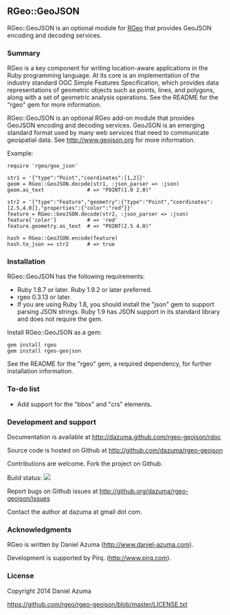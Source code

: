 ## RGeo::GeoJSON

RGeo::GeoJSON is an optional module for [RGeo](http://github.com/dazuma/rgeo)
that provides GeoJSON encoding and decoding services.

### Summary

RGeo is a key component for writing location-aware applications in the Ruby
programming language. At its core is an implementation of the industry
standard OGC Simple Features Specification, which provides data
representations of geometric objects such as points, lines, and polygons,
along with a set of geometric analysis operations. See the README for the
"rgeo" gem for more information.

RGeo::GeoJSON is an optional RGeo add-on module that provides GeoJSON encoding
and decoding services. GeoJSON is an emerging standard format used by many web
services that need to communicate geospatial data. See http://www.geojson.org
for more information.

Example:

    require 'rgeo/geo_json'

    str1 = '{"type":"Point","coordinates":[1,2]}'
    geom = RGeo::GeoJSON.decode(str1, :json_parser => :json)
    geom.as_text              # => "POINT(1.0 2.0)"

    str2 = '{"type":"Feature","geometry":{"type":"Point","coordinates":[2.5,4.0]},"properties":{"color":"red"}}'
    feature = RGeo::GeoJSON.decode(str2, :json_parser => :json)
    feature['color']          # => 'red'
    feature.geometry.as_text  # => "POINT(2.5 4.0)"

    hash = RGeo::GeoJSON.encode(feature)
    hash.to_json == str2      # => true

### Installation

RGeo::GeoJSON has the following requirements:

*   Ruby 1.8.7 or later. Ruby 1.9.2 or later preferred.
*   rgeo 0.3.13 or later.
*   If you are using Ruby 1.8, you should install the "json" gem to support
    parsing JSON strings. Ruby 1.9 has JSON support in its standard library
    and does not require the gem.


Install RGeo::GeoJSON as a gem:

    gem install rgeo
    gem install rgeo-geojson

See the README for the "rgeo" gem, a required dependency, for further
installation information.

### To-do list

*   Add support for the "bbox" and "crs" elements.


### Development and support

Documentation is available at http://dazuma.github.com/rgeo-geojson/rdoc

Source code is hosted on Github at http://github.com/dazuma/rgeo-geojson

Contributions are welcome. Fork the project on Github.

Build status: [<img src="https://secure.travis-ci.org/dazuma/rgeo-geojson.png"
/>](http://travis-ci.org/dazuma/rgeo-geojson)

Report bugs on Github issues at http://github.org/dazuma/rgeo-geojson/issues

Contact the author at dazuma at gmail dot com.

### Acknowledgments

RGeo is written by Daniel Azuma (http://www.daniel-azuma.com).

Development is supported by Pirq. (http://www.pirq.com).

### License

Copyright 2014 Daniel Azuma

https://github.com/rgeo/rgeo-geojson/blob/master/LICENSE.txt
